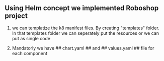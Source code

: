 ## Using Helm concept we implemented Roboshop project ##

1. we can templatize the k8 manifest files. By creating "templates" folder.
   In that templates folder we can seperately put the resources or we can put as 
   single code

2. Mandatorly we have ## chart.yaml ## and ## values.yaml ## file for each component